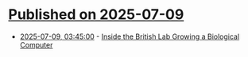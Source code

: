 # [Published on 2025-07-09](index.md)

* [2025-07-09, 03:45:00](https://soylentnews.org/article.pl?sid=25/07/07/2215236&from=rss) - [Inside the British Lab Growing a Biological Computer](https://soylentnews.org/article.pl?sid=25/07/07/2215236&from=rss)
